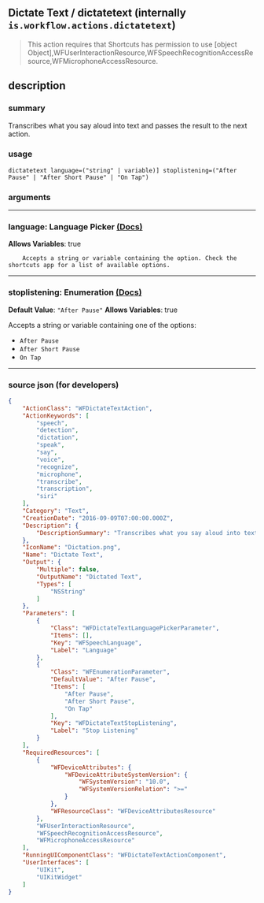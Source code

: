 
## Dictate Text / dictatetext (internally `is.workflow.actions.dictatetext`)

> This action requires that Shortcuts has permission to use [object Object],WFUserInteractionResource,WFSpeechRecognitionAccessResource,WFMicrophoneAccessResource.


## description

### summary

Transcribes what you say aloud into text and passes the result to the next action.


### usage
```
dictatetext language=("string" | variable)] stoplistening=("After Pause" | "After Short Pause" | "On Tap")
```

### arguments

---

### language: Language Picker [(Docs)](https://pfgithub.github.io/shortcutslang/gettingstarted#other-fields)
**Allows Variables**: true



		Accepts a string or variable containing the option. Check the shortcuts app for a list of available options. 

---

### stoplistening: Enumeration [(Docs)](https://pfgithub.github.io/shortcutslang/gettingstarted#enum-select-field)
**Default Value**: `"After Pause"`
**Allows Variables**: true



Accepts a string 
or variable
containing one of the options:

- `After Pause`
- `After Short Pause`
- `On Tap`

---

### source json (for developers)

```json
{
	"ActionClass": "WFDictateTextAction",
	"ActionKeywords": [
		"speech",
		"detection",
		"dictation",
		"speak",
		"say",
		"voice",
		"recognize",
		"microphone",
		"transcribe",
		"transcription",
		"siri"
	],
	"Category": "Text",
	"CreationDate": "2016-09-09T07:00:00.000Z",
	"Description": {
		"DescriptionSummary": "Transcribes what you say aloud into text and passes the result to the next action."
	},
	"IconName": "Dictation.png",
	"Name": "Dictate Text",
	"Output": {
		"Multiple": false,
		"OutputName": "Dictated Text",
		"Types": [
			"NSString"
		]
	},
	"Parameters": [
		{
			"Class": "WFDictateTextLanguagePickerParameter",
			"Items": [],
			"Key": "WFSpeechLanguage",
			"Label": "Language"
		},
		{
			"Class": "WFEnumerationParameter",
			"DefaultValue": "After Pause",
			"Items": [
				"After Pause",
				"After Short Pause",
				"On Tap"
			],
			"Key": "WFDictateTextStopListening",
			"Label": "Stop Listening"
		}
	],
	"RequiredResources": [
		{
			"WFDeviceAttributes": {
				"WFDeviceAttributeSystemVersion": {
					"WFSystemVersion": "10.0",
					"WFSystemVersionRelation": ">="
				}
			},
			"WFResourceClass": "WFDeviceAttributesResource"
		},
		"WFUserInteractionResource",
		"WFSpeechRecognitionAccessResource",
		"WFMicrophoneAccessResource"
	],
	"RunningUIComponentClass": "WFDictateTextActionComponent",
	"UserInterfaces": [
		"UIKit",
		"UIKitWidget"
	]
}
```
